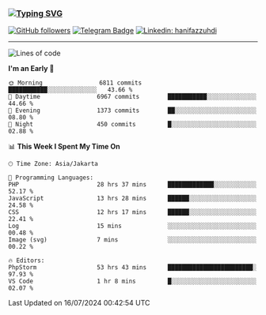 ### [![Typing SVG](https://readme-typing-svg.herokuapp.com?font=lato&size=22&lines=Hi+There+👋)](https://git.io/typing-svg) 

[![GitHub followers](https://img.shields.io/github/followers/hanifazzuhdi?label=Follow&style=social)](https://github.com/hanifazzuhdi/?tab=follow) 
[![Telegram Badge](https://img.shields.io/badge/-hanif0198-blue?style=social&logo=telegram&link=https://www.t.me/hanif0198/)](https://www.t.me/hanif0198/) 
[![Linkedin: hanifazzuhdi](https://img.shields.io/badge/-hanifazzuhdi-blue?style=flat-square&logo=Linkedin&logoColor=white&link=https://www.linkedin.com/in/hanif-az-zuhdi-69688019b/)](https://www.linkedin.com/in/hanif-az-zuhdi-69688019b/) 

<hr/>

<!--START_SECTION:waka-->
![Lines of code](https://img.shields.io/badge/From%20Hello%20World%20I%27ve%20Written-59.8%20million%20lines%20of%20code-blue)

**I'm an Early 🐤** 

```text
🌞 Morning                6811 commits        ███████████░░░░░░░░░░░░░░   43.66 % 
🌆 Daytime                6967 commits        ███████████░░░░░░░░░░░░░░   44.66 % 
🌃 Evening                1373 commits        ██░░░░░░░░░░░░░░░░░░░░░░░   08.80 % 
🌙 Night                  450 commits         █░░░░░░░░░░░░░░░░░░░░░░░░   02.88 % 
```


📊 **This Week I Spent My Time On** 

```text
🕑︎ Time Zone: Asia/Jakarta

💬 Programming Languages: 
PHP                      28 hrs 37 mins      █████████████░░░░░░░░░░░░   52.17 % 
JavaScript               13 hrs 28 mins      ██████░░░░░░░░░░░░░░░░░░░   24.58 % 
CSS                      12 hrs 17 mins      ██████░░░░░░░░░░░░░░░░░░░   22.41 % 
Log                      15 mins             ░░░░░░░░░░░░░░░░░░░░░░░░░   00.48 % 
Image (svg)              7 mins              ░░░░░░░░░░░░░░░░░░░░░░░░░   00.22 % 

🔥 Editors: 
PhpStorm                 53 hrs 43 mins      ████████████████████████░   97.93 % 
VS Code                  1 hr 8 mins         █░░░░░░░░░░░░░░░░░░░░░░░░   02.07 % 
```


 Last Updated on 16/07/2024 00:42:54 UTC
<!--END_SECTION:waka-->
